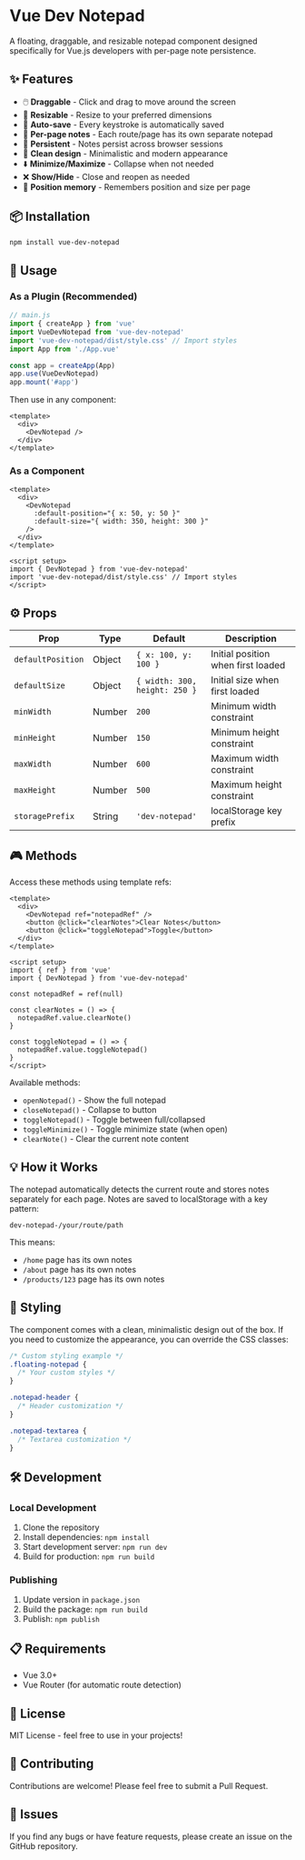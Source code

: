 # Vue Dev Notepad

A floating, draggable, and resizable notepad component designed specifically for Vue.js developers with per-page note persistence.

## ✨ Features

- 🖱️ **Draggable** - Click and drag to move around the screen
- 📏 **Resizable** - Resize to your preferred dimensions
- 💾 **Auto-save** - Every keystroke is automatically saved
- 📄 **Per-page notes** - Each route/page has its own separate notepad
- 🔄 **Persistent** - Notes persist across browser sessions
- 🎨 **Clean design** - Minimalistic and modern appearance
- ⬇️ **Minimize/Maximize** - Collapse when not needed
- ❌ **Show/Hide** - Close and reopen as needed
- 🎯 **Position memory** - Remembers position and size per page

## 📦 Installation

```bash
npm install vue-dev-notepad
```

## 🚀 Usage

### As a Plugin (Recommended)

```javascript
// main.js
import { createApp } from 'vue'
import VueDevNotepad from 'vue-dev-notepad'
import 'vue-dev-notepad/dist/style.css' // Import styles
import App from './App.vue'

const app = createApp(App)
app.use(VueDevNotepad)
app.mount('#app')
```

Then use in any component:

```vue
<template>
  <div>
    <DevNotepad />
  </div>
</template>
```

### As a Component

```vue
<template>
  <div>
    <DevNotepad
      :default-position="{ x: 50, y: 50 }"
      :default-size="{ width: 350, height: 300 }"
    />
  </div>
</template>

<script setup>
import { DevNotepad } from 'vue-dev-notepad'
import 'vue-dev-notepad/dist/style.css' // Import styles
</script>
```

## ⚙️ Props

| Prop | Type | Default | Description |
|------|------|---------|-------------|
| `defaultPosition` | Object | `{ x: 100, y: 100 }` | Initial position when first loaded |
| `defaultSize` | Object | `{ width: 300, height: 250 }` | Initial size when first loaded |
| `minWidth` | Number | `200` | Minimum width constraint |
| `minHeight` | Number | `150` | Minimum height constraint |
| `maxWidth` | Number | `600` | Maximum width constraint |
| `maxHeight` | Number | `500` | Maximum height constraint |
| `storagePrefix` | String | `'dev-notepad'` | localStorage key prefix |

## 🎮 Methods

Access these methods using template refs:

```vue
<template>
  <div>
    <DevNotepad ref="notepadRef" />
    <button @click="clearNotes">Clear Notes</button>
    <button @click="toggleNotepad">Toggle</button>
  </div>
</template>

<script setup>
import { ref } from 'vue'
import { DevNotepad } from 'vue-dev-notepad'

const notepadRef = ref(null)

const clearNotes = () => {
  notepadRef.value.clearNote()
}

const toggleNotepad = () => {
  notepadRef.value.toggleNotepad()
}
</script>
```

Available methods:
- `openNotepad()` - Show the full notepad
- `closeNotepad()` - Collapse to button
- `toggleNotepad()` - Toggle between full/collapsed
- `toggleMinimize()` - Toggle minimize state (when open)
- `clearNote()` - Clear the current note content

## 💡 How it Works

The notepad automatically detects the current route and stores notes separately for each page. Notes are saved to localStorage with a key pattern:

```
dev-notepad-/your/route/path
```

This means:
- `/home` page has its own notes
- `/about` page has its own notes  
- `/products/123` page has its own notes

## 🎨 Styling

The component comes with a clean, minimalistic design out of the box. If you need to customize the appearance, you can override the CSS classes:

```css
/* Custom styling example */
.floating-notepad {
  /* Your custom styles */
}

.notepad-header {
  /* Header customization */
}

.notepad-textarea {
  /* Textarea customization */
}
```

## 🛠️ Development

### Local Development

1. Clone the repository
2. Install dependencies: `npm install`
3. Start development server: `npm run dev`
4. Build for production: `npm run build`

### Publishing

1. Update version in `package.json`
2. Build the package: `npm run build`
3. Publish: `npm publish`

## 📋 Requirements

- Vue 3.0+
- Vue Router (for automatic route detection)

## 📄 License

MIT License - feel free to use in your projects!

## 🤝 Contributing

Contributions are welcome! Please feel free to submit a Pull Request.

## 🐛 Issues

If you find any bugs or have feature requests, please create an issue on the GitHub repository.